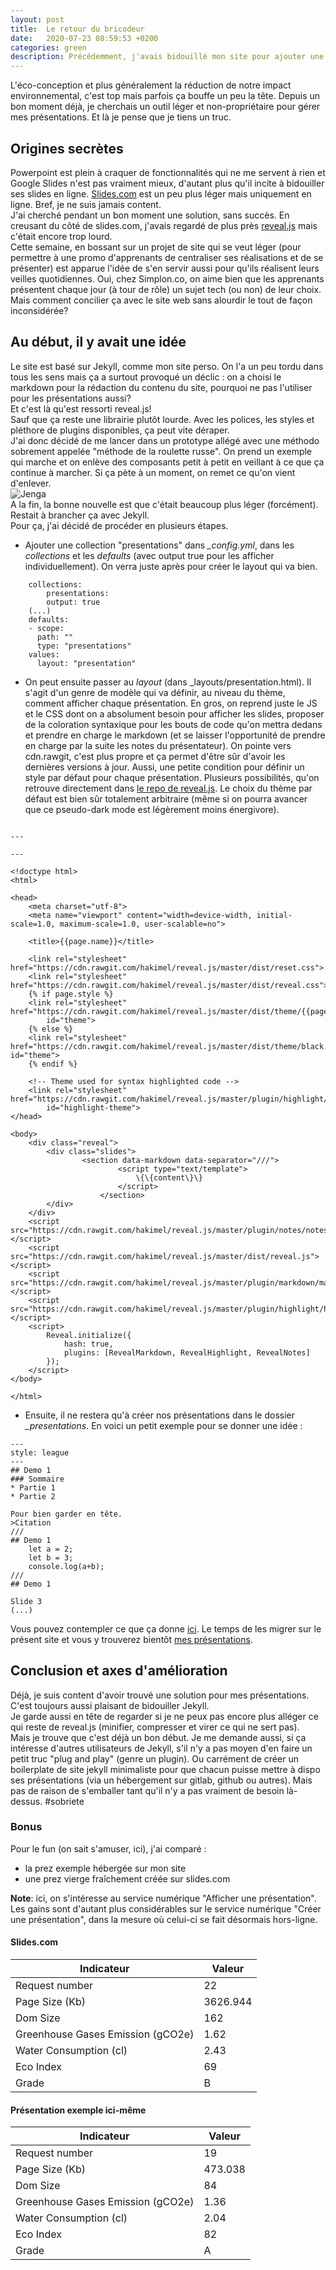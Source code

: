 ```yaml
---
layout: post
title:  Le retour du bricodeur
date:   2020-07-23 08:59:53 +0200
categories: green
description: Précédemment, j'avais bidouillé mon site pour ajouter une fonctionnalité de recherche et de comptage des visites. Je m'attaque cette fois à une de mes arlésiennes, trouver un outil léger pour gérer mes présentations. Jekyll et reveal.js, l'histoire d'une belle rencontre. 
---
```


L'éco-conception et plus généralement la réduction de notre impact environnemental, c'est top mais parfois ça bouffe un peu la tête. Depuis un bon moment déjà, je cherchais un outil léger et non-propriétaire pour gérer mes présentations. Et là je pense que je tiens un truc.

## Origines secrètes
Powerpoint est plein à craquer de fonctionnalités qui ne me servent à rien et Google Slides n'est pas vraiment mieux, d'autant plus qu'il incite à bidouiller ses slides en ligne. [Slides.com](https://slides.com/ldevernay) est un peu plus léger mais uniquement en ligne. Bref, je ne suis jamais content.  
J'ai cherché pendant un bon moment une solution, sans succès. En creusant du côté de slides.com, j'avais regardé de plus près [reveal.js](https://revealjs.com/) mais c'était encore trop lourd.  
Cette semaine, en bossant sur un projet de site qui se veut léger (pour permettre à une promo d'apprenants de centraliser ses réalisations et de se présenter) est apparue l'idée de s'en servir aussi pour qu'ils réalisent leurs veilles quotidiennes. Oui, chez Simplon.co, on aime bien que les apprenants présentent chaque jour (à tour de rôle) un sujet tech (ou non) de leur choix. Mais comment concilier ça avec le site web sans alourdir le tout de façon inconsidérée?   

## Au début, il y avait une idée
Le site est basé sur Jekyll, comme mon site perso. On l'a un peu tordu dans tous les sens mais ça a surtout provoqué un déclic : on a choisi le markdown pour la rédaction du contenu du site, pourquoi ne pas l'utiliser pour les présentations aussi?   
Et c'est là qu'est ressorti reveal.js!  
Sauf que ça reste une librairie plutôt lourde. Avec les polices, les styles et pléthore de plugins disponibles, ça peut vite déraper.  
J'ai donc décidé de me lancer dans un prototype allégé avec une méthodo sobrement appelée "méthode de la roulette russe". On prend un exemple qui marche et on enlève des composants petit à petit en veillant à ce que ça continue à marcher. Si ça pète à un moment, on remet ce qu'on vient d'enlever.   
![Jenga](/assets/jenga.png)   
A la fin, la bonne nouvelle est que c'était beaucoup plus léger (forcément).  
Restait à brancher ça avec Jekyll.  
Pour ça, j'ai décidé de procéder en plusieurs étapes. 
* Ajouter une collection "presentations" dans *_config.yml*, dans les *collections* et les *defaults* (avec output true pour les afficher individuellement). On verra juste après pour créer le layout qui va bien.  
  
```
    collections: 
        presentations:
        output: true 
    (...)
    defaults: 
    - scope:
      path: ""
      type: "presentations"
    values:
      layout: "presentation"
```
  
* On peut ensuite passer au *layout* (dans _layouts/presentation.html). Il s'agit d'un genre de modèle qui va définir, au niveau du thème, comment afficher chaque présentation.  En gros, on reprend juste le JS et le CSS dont on a absolument besoin pour afficher les slides, proposer de la coloration syntaxique pour les bouts de code qu'on mettra dedans et prendre en charge le markdown (et se laisser l'opportunité de prendre en charge par la suite les notes du présentateur). On pointe vers cdn.rawgit, c'est plus propre et ça permet d'être sûr d'avoir les dernières versions à jour. Aussi, une petite condition pour définir un style par défaut pour chaque présentation. Plusieurs possibilités, qu'on retrouve directement dans [le repo de reveal.js](https://github.com/hakimel/reveal.js/tree/master/dist/theme). Le choix du thème par défaut est bien sûr totalement arbitraire (même si on pourra avancer que ce pseudo-dark mode est légèrement moins énergivore).

```

---

---

<!doctype html>
<html>

<head>
	<meta charset="utf-8">
	<meta name="viewport" content="width=device-width, initial-scale=1.0, maximum-scale=1.0, user-scalable=no">

	<title>{{page.name}}</title>

	<link rel="stylesheet" href="https://cdn.rawgit.com/hakimel/reveal.js/master/dist/reset.css">
	<link rel="stylesheet" href="https://cdn.rawgit.com/hakimel/reveal.js/master/dist/reveal.css">
	{% if page.style %}
	<link rel="stylesheet" href="https://cdn.rawgit.com/hakimel/reveal.js/master/dist/theme/{{page.style}}.css"
		id="theme">
	{% else %}
	<link rel="stylesheet" href="https://cdn.rawgit.com/hakimel/reveal.js/master/dist/theme/black.css" id="theme">
	{% endif %}

	<!-- Theme used for syntax highlighted code -->
	<link rel="stylesheet" href="https://cdn.rawgit.com/hakimel/reveal.js/master/plugin/highlight/monokai.css"
		id="highlight-theme">
</head>

<body>
	<div class="reveal">
		<div class="slides">
				<section data-markdown data-separator="///">
						<script type="text/template">
							\{\{content\}\}
						</script>
					</section>
		</div>
	</div>
	<script src="https://cdn.rawgit.com/hakimel/reveal.js/master/plugin/notes/notes.js"></script>
	<script src="https://cdn.rawgit.com/hakimel/reveal.js/master/dist/reveal.js"></script>
	<script src="https://cdn.rawgit.com/hakimel/reveal.js/master/plugin/markdown/markdown.js"></script>
	<script src="https://cdn.rawgit.com/hakimel/reveal.js/master/plugin/highlight/highlight.js"></script>
	<script>
		Reveal.initialize({
			hash: true,
			plugins: [RevealMarkdown, RevealHighlight, RevealNotes]
		});
	</script>
</body>

</html>
```
* Ensuite, il ne restera qu'à créer nos présentations dans le dossier *_presentations*. En voici un petit exemple pour se donner une idée :  
  
```
---
style: league
---
## Demo 1  
### Sommaire
* Partie 1
* Partie 2
                
Pour bien garder en tête.
>Citation  
///
## Demo 1  
    let a = 2;
    let b = 3;
    console.log(a+b);
///
## Demo 1  
  
Slide 3
(...)
```
   
Vous pouvez contempler ce que ça donne [ici](https://ldevernay.github.io/presentations/code.html). Le temps de les migrer sur le présent site et vous y trouverez bientôt [mes présentations](https://ldevernay.github.io/presentations). 

## Conclusion et axes d'amélioration
Déjà, je suis content d'avoir trouvé une solution pour mes présentations.  
C'est toujours aussi plaisant de bidouiller Jekyll.  
Je garde aussi en tête de regarder si je ne peux pas encore plus alléger ce qui reste de reveal.js (minifier, compresser et virer ce qui ne sert pas).  
Mais je trouve que c'est déjà un bon début. 
Je me demande aussi, si ça intéresse d'autres utilisateurs de Jekyll, s'il n'y a pas moyen d'en faire un petit truc "plug and play" (genre un plugin). Ou carrément de créer un boilerplate de site jekyll minimaliste pour que chacun puisse mettre à dispo ses présentations (via un hébergement sur gitlab, github ou autres). Mais pas de raison de s'emballer tant qu'il n'y a pas vraiment de besoin là-dessus. #sobriete

### Bonus
Pour le fun (on sait s'amuser, ici), j'ai comparé :
* la prez exemple hébergée sur mon site
* une prez vierge fraîchement créée sur slides.com


**Note**: ici, on s'intéresse au service numérique "Afficher une présentation". Les gains sont d'autant plus considérables sur le service numérique "Créer une présentation", dans la mesure où celui-ci se fait désormais hors-ligne.

#### Slides.com  
   
| Indicateur | Valeur |  
| ------ | ------ |	  
| Request number |	22 |  
| Page Size (Kb) | 	3626.944 |  
| Dom Size |	162 |  
| Greenhouse Gases Emission (gCO2e)	| 1.62 |  
| Water Consumption (cl) 	| 2.43 |  
| Eco Index |	69 |  
| Grade |	B |  
  
#### Présentation exemple ici-même
  
| Indicateur | Valeur |
| ------ | ------ |	
| Request number |	19 |  
| Page Size (Kb) | 	473.038 |  
| Dom Size |	84 |  
| Greenhouse Gases Emission (gCO2e)	| 1.36 |  
| Water Consumption (cl) 	| 2.04 |  
| Eco Index |	82 |  
| Grade |	A |  
  
  